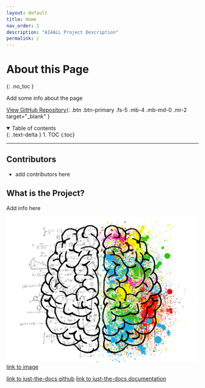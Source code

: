 ```yaml
---
layout: default
title: Home
nav_order: 1
description: "AI4ALL Project Description"
permalink: /
---
```


# About this Page
{: .no_toc }

Add some info about the page

[View GitHub Repository](https://github.com/albemlee/ai4all_nhanes){: .btn .btn-primary .fs-5 .mb-4 .mb-md-0 .mr-2 target="_blank" }


<details open markdown="block">
  <summary>
    Table of contents
  </summary>
  {: .text-delta }
1. TOC
{:toc}
</details>

---

## Contributors

- add contributors here

## What is the Project?

Add info here



![](images/brain.jpg)
[link to image](https://pixabay.com/illustrations/brain-mind-psychology-idea-drawing-2062057/)

[link to just-the-docs github](https://github.com/pmarsceill/just-the-docs)
[link to just-the-docs documentation](https://pmarsceill.github.io/just-the-docs/)
